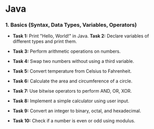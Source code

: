 # Java


### 1. Basics (Syntax, Data Types, Variables, Operators)
- **Task 1:** Print "Hello, World!" in Java.
 **Task 2:** Declare variables of different types and print them.
- **Task 3:** Perform arithmetic operations on numbers.
- **Task 4:** Swap two numbers without using a third variable.
- **Task 5:** Convert temperature from Celsius to Fahrenheit.
- **Task 6:** Calculate the area and circumference of a circle.
- **Task 7:** Use bitwise operators to perform AND, OR, XOR.

- **Task 8:** Implement a simple calculator using user input.
- **Task 9:** Convert an integer to binary, octal, and hexadecimal.
- **Task 10:** Check if a number is even or odd using modulus.
